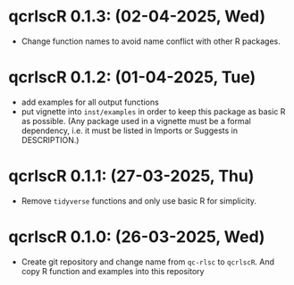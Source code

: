 
# qcrlscR 0.1.3: (02-04-2025, Wed)

- Change function names to avoid name conflict with other R packages.

# qcrlscR 0.1.2: (01-04-2025, Tue)

- add examples for all output functions
- put vignette into `inst/examples` in order to keep this package as basic R
  as possible. (Any package used in a vignette must be a formal dependency,
  i.e. it must be listed in Imports or Suggests in DESCRIPTION.)

# qcrlscR 0.1.1: (27-03-2025, Thu)

- Remove `tidyverse` functions and only use basic R for simplicity.

# qcrlscR 0.1.0: (26-03-2025, Wed)

- Create git repository and change name from `qc-rlsc` to `qcrlscR`. And
  copy R function and examples into this repository
